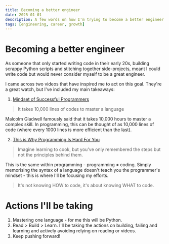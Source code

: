```yaml
---
title: Becoming a better engineer
date: 2025-01-01
description: A few words on how I'm trying to become a better engineer in 2025,
tags: [engineering, career, growth]
---
```


# Becoming a better engineer

As someone that only started writing code in their early 20s, building scrappy Python scripts and stitching together side-projects, meant I could write code but would never consider myself to be a great engineer. 

I came across two videos that have inspired me to act on this goal. They're a great watch, but I've included my main takeaways:


1. [Mindset of Successful Programmers](https://www.youtube.com/watch?v=SS19Q-_saCc)

> It takes 10,000 lines of codes to master a language 

Malcolm Gladwell famously said that it takes 10,000 hours to master a complex skill. In programming, this can be thought of as 10,000 lines of code (where every 1000 lines is more efficient than the last).


2. [This is Why Programming Is Hard For You](https://www.youtube.com/watch?v=SS19Q-_saCc)

> Imagine learning to cook, but you've only remembered the steps but not the principles behind them.

This is the same within programming - programming ≠ coding. Simply memorising the syntax of a language doesn't teach you the programmer's mindset - this is where I'll be focusing my efforts. 

> It's not knowing HOW to code, it's about knowing WHAT to code.

# Actions I'll be taking

1. Mastering one language - for me this will be Python. 
2. Read > Build > Learn. I'll be taking the actions on building, failing and learning and actively avoiding relying on reading or videos.
3. Keep pushing forward!